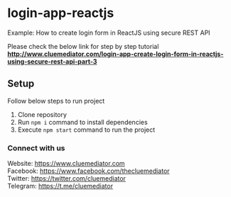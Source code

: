 # login-app-reactjs
Example: How to create login form in ReactJS using secure REST API

Please check the below link for step by step tutorial
**http://www.cluemediator.com/login-app-create-login-form-in-reactjs-using-secure-rest-api-part-3**

## Setup
Follow below steps to run project

1. Clone repository
2. Run `npm i` command to install dependencies
3. Execute `npm start` command to run the project

  
  
### Connect with us
Website: https://www.cluemediator.com  
Facebook: https://www.facebook.com/thecluemediator  
Twitter: https://twitter.com/cluemediator  
Telegram: https://t.me/cluemediator
